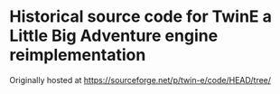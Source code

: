 # Historical source code for TwinE a Little Big Adventure engine reimplementation
Originally hosted at https://sourceforge.net/p/twin-e/code/HEAD/tree/
